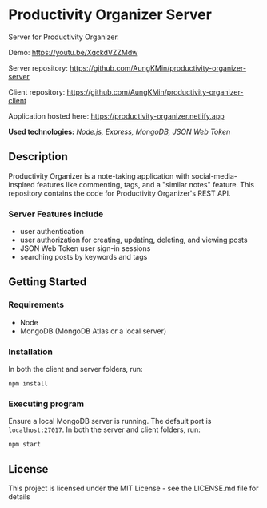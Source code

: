 # Productivity Organizer Server

Server for Productivity Organizer. 

Demo: https://youtu.be/XqckdVZZMdw

Server repository: https://github.com/AungKMin/productivity-organizer-server 

Client repository: https://github.com/AungKMin/productivity-organizer-client

Application hosted here: https://productivity-organizer.netlify.app

**Used technologies:** *Node.js, Express, MongoDB, JSON Web Token*

## Description

Productivity Organizer is a note-taking application with social-media-inspired features like commenting, tags, and a "similar notes" feature. This repository contains the code for Productivity Organizer's REST API. 

### Server Features include
* user authentication
* user authorization for creating, updating, deleting, and viewing posts 
* JSON Web Token user sign-in sessions
* searching posts by keywords and tags 

## Getting Started

### Requirements

* Node
* MongoDB (MongoDB Atlas or a local server)

### Installation
In both the client and server folders, run:
```
npm install
```

### Executing program
Ensure a local MongoDB server is running. The default port is `localhost:27017`. In both the server and client folders, run: 
```
npm start
```

## License

This project is licensed under the MIT License - see the LICENSE.md file for details